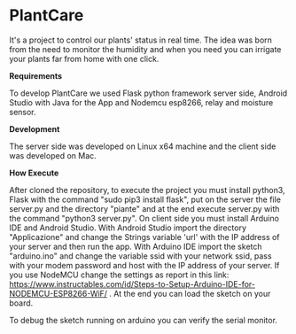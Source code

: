 # PlantCare
It's a project to control our plants' status in real time. The idea was born from the need to monitor the humidity and when you need you can irrigate your plants far from home with one click.

**Requirements**

To develop PlantCare we used Flask python framework server side, Android Studio with Java for the App and Nodemcu esp8266, relay and moisture sensor.

**Development**

The server side was developed on Linux x64 machine and the client side was developed on Mac.

**How Execute**

After cloned the repository, to execute the project you must install python3, Flask with the command "sudo pip3 install flask", put on the server the file server.py and the directory "piante" and at the end execute server.py with the command "python3 server.py".
On client side you must install Arduino IDE and Android Studio.
With Android Studio import the directory "Applicazione" and change the Strings variable 'url' with the IP address of your server and then run the app.
With Arduino IDE import the sketch "arduino.ino" and change the variable ssid with your network ssid, pass with your modem password and host with the IP address of your server. If you use NodeMCU change the settings as report in this link: https://www.instructables.com/id/Steps-to-Setup-Arduino-IDE-for-NODEMCU-ESP8266-WiF/ .
At the end you can load the sketch on your board.

To debug the sketch running on arduino you can verify the serial monitor.
